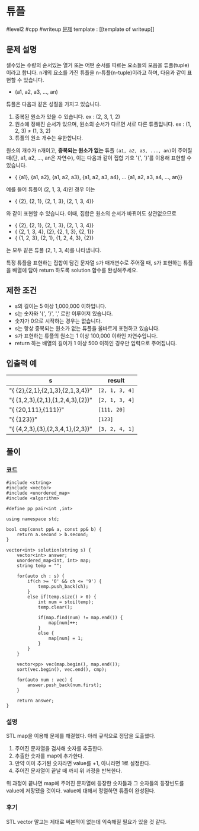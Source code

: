 # 튜플

#level2 #cpp #writeup
[문제](https://school.programmers.co.kr/learn/courses/30/lessons/64065)
template : [[template of writeup]]

## 문제 설명

셀수있는 수량의 순서있는 열거 또는 어떤 순서를 따르는 요소들의 모음을 튜플(tuple)이라고 합니다. n개의 요소를 가진 튜플을 n-튜플(n-tuple)이라고 하며, 다음과 같이 표현할 수 있습니다.

- (a1, a2, a3, ..., an)

튜플은 다음과 같은 성질을 가지고 있습니다.

1. 중복된 원소가 있을 수 있습니다. ex : (2, 3, 1, 2)
2. 원소에 정해진 순서가 있으며, 원소의 순서가 다르면 서로 다른 튜플입니다. ex : (1, 2, 3) ≠ (1, 3, 2)
3. 튜플의 원소 개수는 유한합니다.

원소의 개수가 n개이고, **중복되는 원소가 없는** 튜플 `(a1, a2, a3, ..., an)`이 주어질 때(단, a1, a2, ..., an은 자연수), 이는 다음과 같이 집합 기호 '{', '}'를 이용해 표현할 수 있습니다.

- { {a1}, {a1, a2}, {a1, a2, a3}, {a1, a2, a3, a4}, ... {a1, a2, a3, a4, ..., an}}

예를 들어 튜플이 (2, 1, 3, 4)인 경우 이는

- { {2}, {2, 1}, {2, 1, 3}, {2, 1, 3, 4}}

와 같이 표현할 수 있습니다. 이때, 집합은 원소의 순서가 바뀌어도 상관없으므로

- { {2}, {2, 1}, {2, 1, 3}, {2, 1, 3, 4}}
- { {2, 1, 3, 4}, {2}, {2, 1, 3}, {2, 1}}
- { {1, 2, 3}, {2, 1}, {1, 2, 4, 3}, {2}}

는 모두 같은 튜플 (2, 1, 3, 4)를 나타냅니다.

특정 튜플을 표현하는 집합이 담긴 문자열 s가 매개변수로 주어질 때, s가 표현하는 튜플을 배열에 담아 return 하도록 solution 함수를 완성해주세요.

## 제한 조건

- s의 길이는 5 이상 1,000,000 이하입니다.
- s는 숫자와 '{', '}', ',' 로만 이루어져 있습니다.
- 숫자가 0으로 시작하는 경우는 없습니다.
- s는 항상 중복되는 원소가 없는 튜플을 올바르게 표현하고 있습니다.
- s가 표현하는 튜플의 원소는 1 이상 100,000 이하인 자연수입니다.
- return 하는 배열의 길이가 1 이상 500 이하인 경우만 입력으로 주어집니다.

## 입출력 예

| s                               | result         |
| ------------------------------- | -------------- |
| "{ {2},{2,1},{2,1,3},{2,1,3,4}}" | `[2, 1, 3, 4]` |
| "{ {1,2,3},{2,1},{1,2,4,3},{2}}" | `[2, 1, 3, 4]` |
| "{ {20,111},{111}}"              | `[111, 20]`    |
| "{ {123}}"                       | `[123]`        |
| "{ {4,2,3},{3},{2,3,4,1},{2,3}}" | `[3, 2, 4, 1]` |

## 풀이

### 코드

```
#include <string>
#include <vector>
#include <unordered_map>
#include <algorithm>

#define pp pair<int ,int>

using namespace std;

bool cmp(const pp& a, const pp& b) {
    return a.second > b.second;
}

vector<int> solution(string s) {
    vector<int> answer;
    unordered_map<int, int> map;
    string temp = "";
    
    for(auto ch : s) {
        if(ch >= '0' && ch <= '9') {
            temp.push_back(ch);
        }
        else if(temp.size() > 0) {
            int num = stoi(temp);
            temp.clear();
            
            if(map.find(num) != map.end()) {
                map[num]++;
            }
            else {
                map[num] = 1;
            }
        }
    }
    
    vector<pp> vec(map.begin(), map.end());
    sort(vec.begin(), vec.end(), cmp);
    
    for(auto num : vec) {
        answer.push_back(num.first);
    }
    
    return answer;
}
```

### 설명

STL map을 이용해 문제를 해결했다. 아래 규칙으로 정답을 도출했다.

1. 주어진 문자열을 검사해 숫자를 추출한다.
2. 추출한 숫자를 map에 추가한다.
3. 만약 이미 추가된 숫자라면 value를 +1, 아니라면 1로 설정한다.
4. 주어진 문자열이 끝날 때 까지 위 과정을 반복한다.

위 과정이 끝나면 map에 주어진 문자열에 등장한 숫자들과 그 숫자들의 등장빈도를 value에 저장됐을 것이다. value에 대해서 정렬하면 튜플이 완성된다.

### 후기

STL vector 말고는 제대로 써본적이 없는데 익숙해질 필요가 있을 것 같다.
